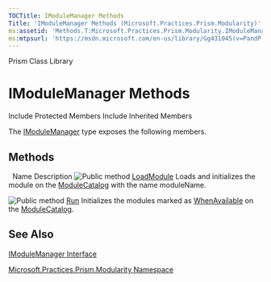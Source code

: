 ```yaml
---
TOCTitle: IModuleManager Methods
Title: 'IModuleManager Methods (Microsoft.Practices.Prism.Modularity)'
ms:assetid: 'Methods.T:Microsoft.Practices.Prism.Modularity.IModuleManager'
ms:mtpsurl: 'https://msdn.microsoft.com/en-us/library/Gg431045(v=PandP.50)'
---
```


Prism Class Library

IModuleManager Methods
======================

Include Protected Members
Include Inherited Members

The [IModuleManager](https://msdn.microsoft.com/t:microsoft.practices.prism.modularity.imodulemanager) type exposes the following members.

Methods
-------

<span id="methodTableToggle"></span>
 
Name
Description
![](https://msdn.microsoft.com/en-us/Gg431045.pubmethod(en-us,PandP.50).gif "Public method")
[LoadModule](https://msdn.microsoft.com/m:microsoft.practices.prism.modularity.imodulemanager.loadmodule(system.string))
Loads and initializes the module on the [ModuleCatalog](https://msdn.microsoft.com/t:microsoft.practices.prism.modularity.modulecatalog) with the name moduleName.

![](https://msdn.microsoft.com/en-us/Gg431045.pubmethod(en-us,PandP.50).gif "Public method")
[Run](https://msdn.microsoft.com/m:microsoft.practices.prism.modularity.imodulemanager.run)
Initializes the modules marked as [WhenAvailable](https://msdn.microsoft.com/t:microsoft.practices.prism.modularity.initializationmode) on the [ModuleCatalog](https://msdn.microsoft.com/t:microsoft.practices.prism.modularity.modulecatalog).

See Also
--------

<span id="seeAlsoToggle"></span>
[IModuleManager Interface](https://msdn.microsoft.com/t:microsoft.practices.prism.modularity.imodulemanager)

[Microsoft.Practices.Prism.Modularity Namespace](https://msdn.microsoft.com/n:microsoft.practices.prism.modularity)
